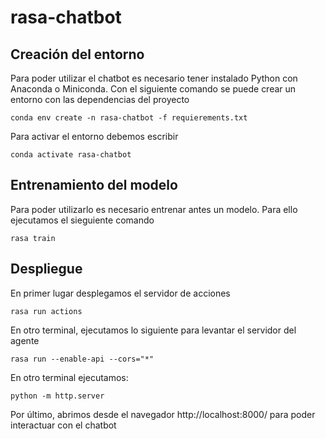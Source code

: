 # rasa-chatbot

## Creación del entorno

Para poder utilizar el chatbot es necesario tener instalado Python con Anaconda o Miniconda. 
Con el siguiente comando se puede crear un entorno con las dependencias del proyecto
```
conda env create -n rasa-chatbot -f requierements.txt
```

Para activar el entorno debemos escribir
```
conda activate rasa-chatbot
```

## Entrenamiento del modelo
Para poder utilizarlo es necesario entrenar antes un modelo. Para ello ejecutamos el sieguiente comando
```
rasa train
```

## Despliegue
En primer lugar desplegamos el servidor de acciones
```
rasa run actions
```

En otro terminal, ejecutamos lo siguiente para levantar el servidor del agente
```
rasa run --enable-api --cors="*"
```

En otro terminal ejecutamos:
```
python -m http.server
```

Por último, abrimos desde el navegador http://localhost:8000/ para poder interactuar con el chatbot